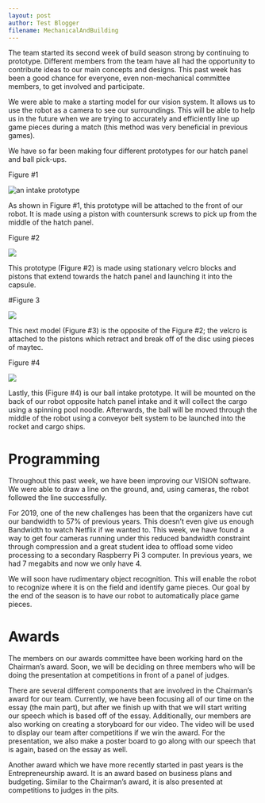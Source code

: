```yaml
---
layout: post
author: Test Blogger
filename: MechanicalAndBuilding
---
```


The team started its second week of build season strong by continuing to prototype. Different members from the team have all had the opportunity to contribute ideas to our main concepts and designs. This past week has been a good chance for everyone, even non-mechanical committee members, to get involved and participate.

We were able to make a starting model for our vision system. It allows us to use the robot as a camera to see our surroundings. This will be able to help us in the future when we are trying to accurately and efficiently line up game pieces during a match (this method was very beneficial in previous games).

We have so far been making four different prototypes for our hatch panel and ball pick-ups.

Figure #1

![an intake prototype](https://lh5.googleusercontent.com/jckPylYLr-AG1sZLb-_vfrTHUHaS9SfBjQCvEQftgYPFD1u8PDwHu_msA3tpnSWJyr41hyM5Bk7bjJaARReiLaDfCyuRSXzW9k1LcqugmMPRneFpTHhhZf9NYK7MIKZ3_eh_Pimo)

As shown in Figure #1, this prototype will be attached to the front of our robot. It is made using a piston with countersunk screws to pick up from the middle of the hatch panel.

Figure #2

![](https://lh3.googleusercontent.com/uOS1Zu08a7pZTEgf0e6lLvj4HI0md-ZIjcw5yEJibGL-NXER4ayWM2skqqBGe0PIRPciRde4hY36zmMa6b2qSdEyLVVwZVO95vPLeLHXxrv2TrTbZ-6eW39emFZjmeBSEDEdQ_y8)

This prototype (Figure #2) is made using stationary velcro blocks and pistons that extend towards the hatch panel and launching it into the capsule.

#Figure 3

![](https://lh4.googleusercontent.com/LYJx-DeX8xjXq6eikMdyE3WhUE9tXDuxLHICJuJWgUL6-IL7Il0UjKeFAuaJUwE_B4kL0Be64X6xR--j1ke_sqiq2vIOz7zxSP9PQGNdaI2WJYD0IOm_VtSWNFlDsJ8q9Lkjrf59)

This next model (Figure #3) is the opposite of the Figure #2; the velcro is attached to the pistons which retract and break off of the disc using pieces of maytec.

Figure #4

![](https://lh6.googleusercontent.com/Pb-YF1fuqQg_tvYCt2ot2zftUFrxdT_i9zcVl8jk1IAE-wFGyXh6vNulciAoMKeWPY-tPz2bE-LE48Grjzew8ajr7N2BU_ZejIBnKxsE9H5oKrnK7jXADRx0vjc3VIJw1Pk8W3c1)

Lastly, this (Figure #4) is our ball intake prototype. It will be mounted on the back of our robot opposite hatch panel intake and it will collect the cargo using a spinning pool noodle. Afterwards, the ball will be moved through the middle of the robot using a conveyor belt system to be launched into the rocket and cargo ships.

# Programming
Throughout this past week, we have been improving our VISION software. We were able to draw a line on the ground, and, using cameras, the robot followed the line successfully.

For 2019, one of the new challenges has been that the organizers have cut our bandwidth to 57% of previous years. This doesn’t even give us enough Bandwidth to watch Netflix if we wanted to. This week, we have found a way to get four cameras running under this reduced bandwidth constraint through compression and a great student idea to offload some video processing to a secondary Raspberry Pi 3 computer. In previous years, we had 7 megabits and now we only have 4.

We will soon have rudimentary object recognition. This will enable the robot to recognize where it is on the field and identify game pieces. Our goal by the end of the season is to have our robot to automatically place game pieces.

# Awards
The members on our awards committee have been working hard on the Chairman’s award. Soon, we will be deciding on three members who will be doing the presentation at competitions in front of a panel of judges.

There are several different components that are involved in the Chairman’s award for our team. Currently, we have been focusing all of our time on the essay (the main part), but after we finish up with that we will start writing our speech which is based off of the essay. Additionally, our members are also working on creating a storyboard for our video. The video will be used to display our team after competitions if we win the award. For the presentation, we also make a poster board to go along with our speech that is again, based on the essay as well.

Another award which we have more recently started in past years is the Entrepreneurship award. It is an award based on business plans and budgeting. Similar to the Chairman’s award, it is also presented at competitions to judges in the pits.